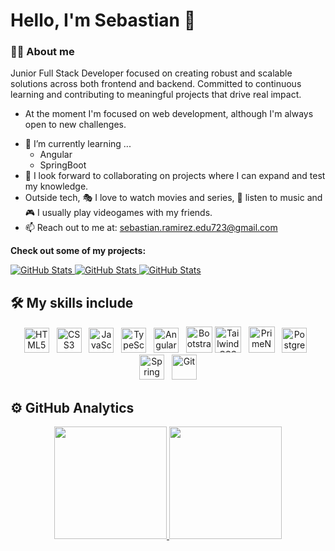 # Hello, I'm Sebastian 👋

<h3>👨‍🎓 About me</h3>

Junior Full Stack Developer focused on creating robust and scalable solutions across both frontend and backend. Committed to continuous learning and contributing to meaningful projects that drive real impact.

* At the moment I'm focused on web development, although I'm always open to new challenges.
- 🌱 I’m currently learning ...
  - Angular
  - SpringBoot
- 👯 I look forward to collaborating on projects where I can expand and test my knowledge.
- Outside tech, 🎭 I love to watch movies and series, 🎵 listen to music and 🎮 I usually play videogames with my friends.
- 📫 Reach out to me at: <a href="sebastian.ramirez.edu723@gmail.com">sebastian.ramirez.edu723@gmail.com</a>

__Check out some of my projects:__

<div>
  <p>
    <a href="https://github.com/Sebas723/Emprendev-SB">
      <img src="https://github-readme-stats.vercel.app/api/pin/?username=Sebas723&repo=Emprendev-SB&cache_bust=1" alt="GitHub Stats" />
    </a>
    <a href="https://github.com/Sebas723/Emprendev-Angular">
      <img src="https://github-readme-stats.vercel.app/api/pin/?username=Sebas723&repo=Emprendev-Angular&cache_bust=1" alt="GitHub Stats" />
    </a>
    <a href="https://github.com/Sebas723/Portafolio.git">
      <img src="https://github-readme-stats.vercel.app/api/pin/?username=Sebas723&repo=Portafolio" alt="GitHub Stats" />
    </a>
  </p>
</div>

## 🛠️ My skills include

<div align="center">
  
<img src="https://cdn.jsdelivr.net/gh/devicons/devicon/icons/html5/html5-original.svg" height="40" alt="HTML5"/>
&nbsp;
<img src="https://cdn.jsdelivr.net/gh/devicons/devicon/icons/css3/css3-original.svg" height="40" alt="CSS3"/>
&nbsp;
<img src="https://cdn.jsdelivr.net/gh/devicons/devicon/icons/javascript/javascript-original.svg" height="40" alt="JavaScript"/>
&nbsp;
<img src="https://cdn.jsdelivr.net/gh/devicons/devicon/icons/typescript/typescript-original.svg" height="40" alt="TypeScript"/>
&nbsp;
<img src="https://cdn.jsdelivr.net/gh/devicons/devicon/icons/angularjs/angularjs-original.svg" height="40" alt="Angular"/>
&nbsp;
<img src="https://img.icons8.com/?size=100&id=PndQWK6M1Hjo&format=png&color=000000" height="42" alt="Bootstrap"/>
<img src="https://img.icons8.com/?size=100&id=4PiNHtUJVbLs&format=png&color=000000" height="42" alt="Tailwind CSS"/>
&nbsp;
<img src="https://img.icons8.com/?size=100&id=RJma3mLn7gPS&format=png&color=000000" height="42" alt="PrimeNg"/>
&nbsp;
<img src="https://cdn.jsdelivr.net/gh/devicons/devicon/icons/postgresql/postgresql-original.svg" height="40" alt="PostgreSQL"/>
&nbsp;
<img src="https://cdn.jsdelivr.net/gh/devicons/devicon/icons/spring/spring-original.svg" height="40" alt="Spring Boot"/>
&nbsp;
<img src="https://cdn.jsdelivr.net/gh/devicons/devicon/icons/git/git-original.svg" height="40" alt="Git"/>

</div>

## ⚙️ GitHub Analytics

<p align="center">
<a href="https://github.com/ArisGuimera">
  <img height="180em" src="https://github-readme-stats-eight-theta.vercel.app/api?username=Sebas723&show_icons=true&theme=algolia&include_all_commits=true&count_private=true"/>
  <img height="180em" src="https://github-readme-stats-eight-theta.vercel.app/api/top-langs/?username=Sebas723&layout=compact&langs_count=8&theme=algolia"/>
</a>
</p>
